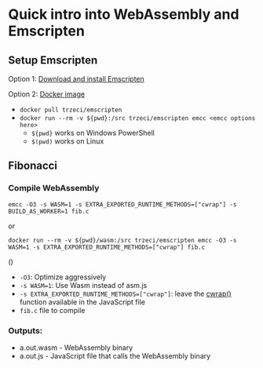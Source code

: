 # Quick intro into WebAssembly and Emscripten

## Setup Emscripten

Option 1: [Download and install Emscripten](https://emscripten.org/docs/getting_started/downloads.html)

Option 2: [Docker image](https://hub.docker.com/r/trzeci/emscripten/)

* `docker pull trzeci/emscripten`
* `docker run --rm -v ${pwd}:/src trzeci/emscripten emcc <emcc options here>`
    * `${pwd}` works on Windows PowerShell
    * `$(pwd)` works on Linux

## Fibonacci

### Compile WebAssembly

`emcc -O3 -s WASM=1 -s EXTRA_EXPORTED_RUNTIME_METHODS=["cwrap"] -s BUILD_AS_WORKER=1 fib.c`

or

`docker run --rm -v ${pwd}/wasm:/src trzeci/emscripten emcc -O3 -s WASM=1 -s EXTRA_EXPORTED_RUNTIME_METHODS=["cwrap"] fib.c`

()

* `-O3`: Optimize aggressively
* `-s WASM=1`: Use Wasm instead of asm.js
* `-s EXTRA_EXPORTED_RUNTIME_METHODS=["cwrap"]`: leave the [cwrap()](https://emscripten.org/docs/porting/connecting_cpp_and_javascript/Interacting-with-code.html#interacting-with-code-ccall-cwrap) function available in the JavaScript file
* `fib.c` file to compile

### Outputs:

* a.out.wasm - WebAssembly binary
* a.out.js - JavaScript file that calls the WebAssembly binary

